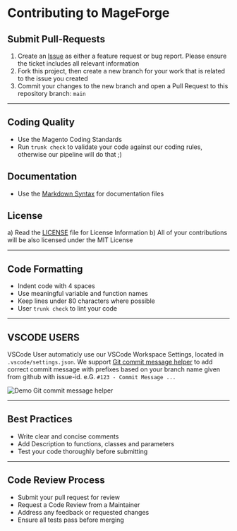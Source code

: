 # Contributing to MageForge

## Submit Pull-Requests

1.  Create an [Issue](https://github.com/dermatz/mageforge/issues) as either a feature request or bug report. Please ensure the ticket includes all relevant information
2.  Fork this project, then create a new branch for your work that is related to the issue you created
3.  Commit your changes to the new branch and open a Pull Request to this repository branch: `main`

---

## Coding Quality

- Use the Magento Coding Standards
- Run `trunk check` to validate your code against our coding rules, otherwise our pipeline will do that ;)

## Documentation

- Use the [Markdown Syntax](https://www.markdownguide.org/basic-syntax/) for documentation files

## License

a) Read the [LICENSE](./LICENSES) file for License Information
b) All of your contributions will be also licensed under the MIT License

---

## Code Formatting

- Indent code with 4 spaces
- Use meaningful variable and function names
- Keep lines under 80 characters where possible
- User `trunk check` to lint your code

---

## VSCODE USERS

VSCode User automaticly use our VSCode Workspace Settings, located in `.vscode/settings.json`.
We support [Git commit message helper](https://marketplace.visualstudio.com/items?itemName=D3skdev.git-commit-message-helper) to add
correct commit message with prefixes based on your branch name given from github with issue-id.
e.G. `#123 - Commit Message ...`

![Demo Git commit message helper](https://github.com/d3skdev/git-prefix/raw/master/images/demo.gif)

---

## Best Practices

- Write clear and concise comments
- Add Description to functions, classes and parameters
- Test your code thoroughly before submitting

---

## Code Review Process

- Submit your pull request for review
- Request a Code Review from a Maintainer
- Address any feedback or requested changes
- Ensure all tests pass before merging
